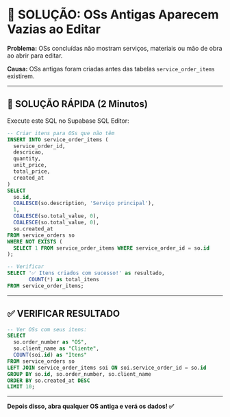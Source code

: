 # 🔧 SOLUÇÃO: OSs Antigas Aparecem Vazias ao Editar

**Problema:** OSs concluídas não mostram serviços, materiais ou mão de obra ao abrir para editar.

**Causa:** OSs antigas foram criadas antes das tabelas `service_order_items` existirem.

---

## 🚀 SOLUÇÃO RÁPIDA (2 Minutos)

Execute este SQL no Supabase SQL Editor:

```sql
-- Criar itens para OSs que não têm
INSERT INTO service_order_items (
  service_order_id,
  descricao,
  quantity,
  unit_price,
  total_price,
  created_at
)
SELECT
  so.id,
  COALESCE(so.description, 'Serviço principal'),
  1,
  COALESCE(so.total_value, 0),
  COALESCE(so.total_value, 0),
  so.created_at
FROM service_orders so
WHERE NOT EXISTS (
  SELECT 1 FROM service_order_items WHERE service_order_id = so.id
);

-- Verificar
SELECT '✅ Itens criados com sucesso!' as resultado,
       COUNT(*) as total_itens
FROM service_order_items;
```

---

## ✅ VERIFICAR RESULTADO

```sql
-- Ver OSs com seus itens:
SELECT
  so.order_number as "OS",
  so.client_name as "Cliente",
  COUNT(soi.id) as "Itens"
FROM service_orders so
LEFT JOIN service_order_items soi ON soi.service_order_id = so.id
GROUP BY so.id, so.order_number, so.client_name
ORDER BY so.created_at DESC
LIMIT 10;
```

---

**Depois disso, abra qualquer OS antiga e verá os dados! ✅**
